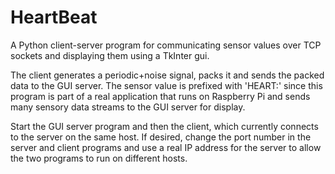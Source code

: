 # HeartBeat
A Python client-server program for communicating sensor values over TCP sockets and displaying them using a TkInter gui.

The client generates a periodic+noise signal, packs it and sends the packed data to the GUI server.
The sensor value is prefixed with 'HEART:' since this program is part of a real application that runs on Raspberry Pi and sends
many sensory data streams to the GUI server for display.

Start the GUI server program and then the client, which currently connects to the server on the same host.
If desired, change the port number in the server and client programs and use a real IP address for the server to allow the two
programs to run on different hosts.
